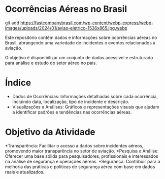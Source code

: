 # Ocorrências Aéreas no Brasil
git add <https://fastcompanybrasil.com/wp-content/webp-express/webp-images/uploads/2024/01/aviao-eletrico-1536x865.jpg.webp>

Este repositório contém dados e informações sobre ocorrências aéreas no Brasil, abrangendo uma variedade de incidentes e eventos relacionados à aviação. 

O objetivo é disponibilizar um conjunto de dados acessível e estruturado para análise e estudo do setor aéreo no país.

# Índice

* Dados de Ocorrências: Informações detalhadas sobre cada ocorrência, incluindo data, localização, tipo de incidente e descrição.
* Visualizações e Análises: Gráficos e representações visuais que ajudam a identificar padrões e tendências nas ocorrências aéreas.

# Objetivo da Atividade
*Transparência: Facilitar o acesso a dados sobre incidentes aéreos, promovendo maior transparência no setor de aviação.
*Pesquisa e Análise: Oferecer uma base sólida para pesquisadores, profissionais e interessados na análise de segurança e operações aéreas.
*Segurança: Contribuir para a melhoria das práticas e políticas de segurança aérea com base em dados reais e atualizados.
